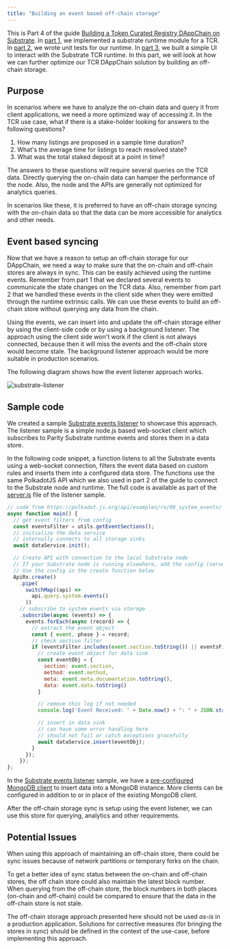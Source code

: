 ```yaml
---
title: "Building an event based off-chain storage"
---
```

This is Part 4 of the guide [Building a Token Curated Registry DAppChain on Substrate](introduction.md). In [part 1](building-the-substrate-tcr-runtime.md), we implemented a substrate runtime module for a TCR. In [part 2](unit-testing-the-tcr-runtime-module.md), we wrote unit tests for our runtime. In [part 3](building-a-ui-for-the-tcr-runtime.md), we built a simple UI to interact with the Substrate TCR runtime. In this part, we will look at how we can further optimize our TCR DAppChain solution by building an off-chain storage.

## Purpose

In scenarios where we have to analyze the on-chain data and query it from client applications, we need a more optimized way of accessing it. In the TCR use case, what if there is a stake-holder looking for answers to the following questions?

1. How many listings are proposed in a sample time duration?
2. What's the average time for listings to reach resolved state?
3. What was the total staked deposit at a point in time?

The answers to these questions will require several queries on the TCR data. Directly querying the on-chain data can hamper the performance of the node. Also, the node and the APIs are generally not optimized for analytics queries.

In scenarios like these, it is preferred to have an off-chain storage syncing with the on-chain data so that the data can be more accessible for analytics and other needs.

## Event based syncing

Now that we have a reason to setup an off-chain storage for our DAppChain, we need a way to make sure that the on-chain and off-chain stores are always in sync. This can be easily achieved using the runtime events. Remember from part 1 that we declared several events to communicate the state changes on the TCR data. Also, remember from part 2 that we handled these events in the client side when they were emitted through the runtime extrinsic calls. We can use these events to build an off-chain store without querying any data from the chain.

Using the events, we can insert into and update the off-chain storage either by using the client-side code or by using a background listener. The approach using the client side won't work if the client is not always connected, because then it will miss the events and the off-chain store would become stale. The background listener approach would be more suitable in production scenarios.

The following diagram shows how the event listener approach works.

![substrate-listener](https://raw.githubusercontent.com/parity-samples/substrate-events-listener/master/img/substrate-listener.png)

## Sample code

We created a sample [Substrate events listener](https://github.com/parity-samples/substrate-events-listener) to showcase this approach. The listener sample is a simple node.js based web-socket client which subscribes to Parity Substrate runtime events and stores them in a data store.

In the following code snippet, a function listens to all the Substrate events using a web-socket connection, filters the event data based on custom rules and inserts them into a configured data store. The functions use the same PolkadotJS API which we also used in part 2 of the guide to connect to the Substrate node and runtime. The full code is available as part of the [server.js](https://github.com/parity-samples/substrate-events-listener/blob/master/server.js) file of the listener sample.

```javascript
// code from https://polkadot.js.org/api/examples/rx/08_system_events/
async function main() {
  // get event filters from config
  const eventsFilter = utils.getEventSections();
  // initialize the data service
  // internally connects to all storage sinks
  await dataService.init();

  // Create API with connection to the local Substrate node
  // If your Substrate node is running elsewhere, add the config (server + port) in .env
  // Use the config in the create function below
  ApiRx.create()
    .pipe(
      switchMap((api) =>
        api.query.system.events()
      ))
    // subscribe to system events via storage
    .subscribe(async (events) => {
      events.forEach(async (record) => {
        // extract the event object
        const { event, phase } = record;
        // check section filter
        if (eventsFilter.includes(event.section.toString()) || eventsFilter.includes("all")) {
          // create event object for data sink
          const eventObj = {
            section: event.section,
            method: event.method,
            meta: event.meta.documentation.toString(),
            data: event.data.toString()
          }

          // remove this log if not needed
          console.log('Event Received: ' + Date.now() + ": " + JSON.stringify(eventObj));

          // insert in data sink
          // can have some error handling here
          // should not fail or catch exceptions gracefully
          await dataService.insert(eventObj);
        }
      });
    });
};
```

In the [Substrate events listener](https://github.com/parity-samples/substrate-events-listener) sample, we have a [pre-configured MongoDB client](https://github.com/parity-samples/substrate-events-listener/blob/master/lib/dataService.js) to insert data into a MongoDB instance. More clients can be configured in addition to or in place of the existing MongoDB client.

After the off-chain storage sync is setup using the event listener, we can use this store for querying, analytics and other requirements.

## Potential Issues

When using this approach of maintaining an off-chain store, there could be sync issues because of network partitions or temporary forks on the chain.

To get a better idea of sync status between the on-chain and off-chain stores, the off chain store could also maintain the latest block number. When querying from the off-chain store, the block numbers in both places (on-chain and off-chain) could be compared to ensure that the data in the off-chain store is not stale.

The off-chain storage approach presented here should not be used _as-is_ in a production application. Solutions for corrective measures (for bringing the stores in sync) should be defined in the context of the use-case, before implementing this approach.
